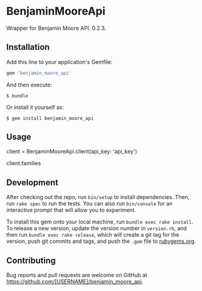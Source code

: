 # BenjaminMooreApi

Wrapper for Benjamin Moore API. 0.2.3.

## Installation

Add this line to your application's Gemfile:

```ruby
gem 'benjamin_moore_api'
```

And then execute:

    $ bundle

Or install it yourself as:

    $ gem install benjamin_moore_api

## Usage

client = BenjaminMooreApi.client(api_key: 'api_key')

client.families

## Development

After checking out the repo, run `bin/setup` to install dependencies. Then, run `rake spec` to run the tests. You can also run `bin/console` for an interactive prompt that will allow you to experiment.

To install this gem onto your local machine, run `bundle exec rake install`. To release a new version, update the version number in `version.rb`, and then run `bundle exec rake release`, which will create a git tag for the version, push git commits and tags, and push the `.gem` file to [rubygems.org](https://rubygems.org).

## Contributing

Bug reports and pull requests are welcome on GitHub at https://github.com/[USERNAME]/benjamin_moore_api.
